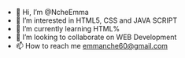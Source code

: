 - 👋 Hi, I’m @NcheEmma
- 👀 I’m interested in HTML5, CSS and JAVA SCRIPT
- 🌱 I’m currently learning HTML%
- 💞️ I’m looking to collaborate on WEB Development
- 📫 How to reach me emmanche60@gmail.com

<!---
NcheEmma/NcheEmma is a ✨ special ✨ repository because its `README.md` (this file) appears on your GitHub profile.
You can click the Preview link to take a look at your changes.
--->
